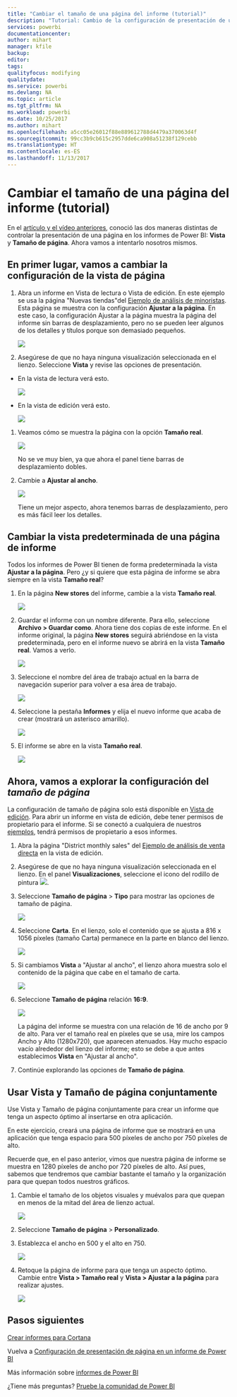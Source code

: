 ```yaml
---
title: "Cambiar el tamaño de una página del informe (tutorial)"
description: "Tutorial: Cambio de la configuración de presentación de una página en un informe de Power BI"
services: powerbi
documentationcenter: 
author: mihart
manager: kfile
backup: 
editor: 
tags: 
qualityfocus: modifying
qualitydate: 
ms.service: powerbi
ms.devlang: NA
ms.topic: article
ms.tgt_pltfrm: NA
ms.workload: powerbi
ms.date: 10/25/2017
ms.author: mihart
ms.openlocfilehash: a5cc05e26012f88e889612788d4479a370063d4f
ms.sourcegitcommit: 99cc3b9cb615c2957dde6ca908a51238f129cebb
ms.translationtype: HT
ms.contentlocale: es-ES
ms.lasthandoff: 11/13/2017
---
```

# <a name="change-the-size-of-a-report-page-tutorial"></a>Cambiar el tamaño de una página del informe (tutorial)
En el [artículo y el vídeo anteriores](power-bi-report-display-settings.md), conoció las dos maneras distintas de controlar la presentación de una página en los informes de Power BI: **Vista** y **Tamaño de página**. Ahora vamos a intentarlo nosotros mismos.

## <a name="first-lets-change-the-page-view-setting"></a>En primer lugar, vamos a cambiar la configuración de la vista de página
1. Abra un informe en Vista de lectura o Vista de edición. En este ejemplo se usa la página "Nuevas tiendas"del [Ejemplo de análisis de minoristas](sample-retail-analysis.md).  Esta página se muestra con la configuración **Ajustar a la página**.  En este caso, la configuración Ajustar a la página muestra la página del informe sin barras de desplazamiento, pero no se pueden leer algunos de los detalles y títulos porque son demasiado pequeños.
   
   ![](media/power-bi-change-report-display-settings/pbi_fit_to_page.png)
2. Asegúrese de que no haya ninguna visualización seleccionada en el lienzo. Seleccione **Vista** y revise las opciones de presentación.

* En la vista de lectura verá esto.
  
     ![](media/power-bi-change-report-display-settings/power-bi-page-view-menu-new.png)
* En la vista de edición verá esto.
  
    ![](media/power-bi-change-report-display-settings/power-bi-view-editing-view.png)

1. Veamos cómo se muestra la página con la opción **Tamaño real**.
   
   ![](media/power-bi-change-report-display-settings/power-bi-actal-size2.png)
   
   No se ve muy bien, ya que ahora el panel tiene barras de desplazamiento dobles.
2. Cambie a **Ajustar al ancho**.
   
   ![](media/power-bi-change-report-display-settings/pbi_fit_to_width.png)
   
   Tiene un mejor aspecto, ahora tenemos barras de desplazamiento, pero es más fácil leer los detalles.

## <a name="change-the-default-view-for-a-report-page"></a>Cambiar la vista predeterminada de una página de informe
Todos los informes de Power BI tienen de forma predeterminada la vista **Ajustar a la página**. Pero ¿y si quiere que esta página de informe se abra siempre en la vista **Tamaño real**?

1. En la página **New stores** del informe, cambie a la vista **Tamaño real**.
   
   ![](media/power-bi-change-report-display-settings/power-bi-actual-size.png)
2. Guardar el informe con un nombre diferente. Para ello, seleccione **Archivo > Guardar como**. Ahora tiene dos copias de este informe. En el informe original, la página **New stores** seguirá abriéndose en la vista predeterminada, pero en el informe nuevo se abrirá en la vista **Tamaño real**. Vamos a verlo.
   
   ![](media/power-bi-change-report-display-settings/power-bi-save-as.png)
3. Seleccione el nombre del área de trabajo actual en la barra de navegación superior para volver a esa área de trabajo.  
   
   ![](media/power-bi-change-report-display-settings/power-bi-my-workspace.png)
4. Seleccione la pestaña **Informes** y elija el nuevo informe que acaba de crear (mostrará un asterisco amarillo).
   
    ![](media/power-bi-change-report-display-settings/power-bi-new-report2.png)
5. El informe se abre en la vista **Tamaño real**.
   
   ![](media/power-bi-change-report-display-settings/power-bi-actal-size2.png)

## <a name="now-lets-explore-the-page-size-setting"></a>Ahora, vamos a explorar la configuración del *tamaño de página*
La configuración de tamaño de página solo está disponible en [Vista de edición](service-interact-with-a-report-in-editing-view.md). Para abrir un informe en vista de edición, debe tener permisos de propietario para el informe. Si se conectó a cualquiera de nuestros [ejemplos](sample-datasets.md), tendrá permisos de propietario a esos informes.

1. Abra la página "District monthly sales" del [Ejemplo de análisis de venta directa](sample-retail-analysis.md) en la vista de edición.
2. Asegúrese de que no haya ninguna visualización seleccionada en el lienzo.  En el panel **Visualizaciones**, seleccione el icono del rodillo de pintura ![](media/power-bi-change-report-display-settings/power-bi-paintroller.png).
3. Seleccione **Tamaño de página** &gt; **Tipo** para mostrar las opciones de tamaño de página.
   
   ![](media/power-bi-change-report-display-settings/power-bi-page-size-menu-new.png)
4. Seleccione **Carta**.  En el lienzo, solo el contenido que se ajusta a 816 x 1056 píxeles (tamaño Carta) permanece en la parte en blanco del lienzo.
   
   ![](media/power-bi-change-report-display-settings/power-bi-letter-new.png)
5. Si cambiamos **Vista** a "Ajustar al ancho", el lienzo ahora muestra solo el contenido de la página que cabe en el tamaño de carta.
   
   ![](media/power-bi-change-report-display-settings/power-bi-fit-to-width-new.png)
6. Seleccione **Tamaño de página** relación **16:9**.
   
   ![](media/power-bi-change-report-display-settings/power-bi-16-to-9-new.png)
   
   La página del informe se muestra con una relación de 16 de ancho por 9 de alto. Para ver el tamaño real en píxeles que se usa, mire los campos Ancho y Alto (1280x720), que aparecen atenuados. Hay mucho espacio vacío alrededor del lienzo del informe; esto se debe a que antes establecimos **Vista** en "Ajustar al ancho".
7. Continúe explorando las opciones de **Tamaño de página**.

## <a name="using-page-view-and-page-size-together"></a>Usar Vista y Tamaño de página conjuntamente
Use Vista y Tamaño de página conjuntamente para crear un informe que tenga un aspecto óptimo al insertarse en otra aplicación.

En este ejercicio, creará una página de informe que se mostrará en una aplicación que tenga espacio para 500 píxeles de ancho por 750 píxeles de alto.

Recuerde que, en el paso anterior, vimos que nuestra página de informe se muestra en 1280 píxeles de ancho por 720 píxeles de alto. Así pues, sabemos que tendremos que cambiar bastante el tamaño y la organización para que quepan todos nuestros gráficos.

1. Cambie el tamaño de los objetos visuales y muévalos para que quepan en menos de la mitad del área de lienzo actual.
   
    ![](media/power-bi-change-report-display-settings/power-bi-custom-view.gif)
2. Seleccione **Tamaño de página** &gt; **Personalizado**.
3. Establezca el ancho en 500 y el alto en 750.
   
    ![](media/power-bi-change-report-display-settings/power-bi-custom-new.png)
4. Retoque la página de informe para que tenga un aspecto óptimo. Cambie entre **Vista > Tamaño real** y **Vista > Ajustar a la página** para realizar ajustes.
   
    ![](media/power-bi-change-report-display-settings/power-bi-final-new.png)

## <a name="next-steps"></a>Pasos siguientes
[Crear informes para Cortana](service-cortana-answer-cards.md)

Vuelva a [Configuración de presentación de página en un informe de Power BI](power-bi-report-display-settings.md)

Más información sobre [informes de Power BI](service-reports.md)

¿Tiene más preguntas? [Pruebe la comunidad de Power BI](http://community.powerbi.com/)

